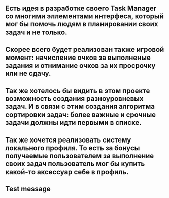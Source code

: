 ## Есть идея в разработке своего Task Manager со многими эллементами интерфеса, который мог бы помочь людям в планировании своих задач и не только. 

## Скорее всего будет реализован также игровой момент: начисление очков за выполненые задания и отнимание очков за их просрочку или не сдачу.

## Так же  хотелось бы видить в этом проекте возможность создания разноуровневых задач. И в связи с этим создания алгоритма сортировки задач: более важные и срочные задачи должны идти первыми в списке.

## Так же хочется реализовать систему локального профиля. То есть за бонусы получаемые пользователем за выполнение своих задач пользователь мог бы купить какой-то аксессуар себе в профиль.

## Test message